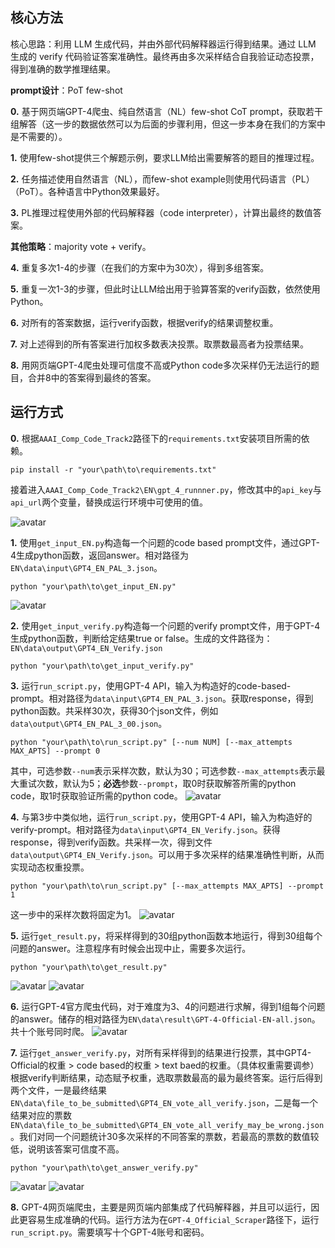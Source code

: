 ## 核心方法
核心思路：利用 LLM 生成代码，并由外部代码解释器运行得到结果。通过 LLM 生成的 verify 代码验证答案准确性。最终再由多次采样结合自我验证动态投票，得到准确的数学推理结果。



**prompt设计**：PoT few-shot

**0.** 基于网页端GPT-4爬虫、纯自然语言（NL）few-shot CoT prompt，获取若干组解答（这一步的数据依然可以为后面的步骤利用，但这一步本身在我们的方案中是不需要的）。

**1.** 使用few-shot提供三个解题示例，要求LLM给出需要解答的题目的推理过程。

**2.** 任务描述使用自然语言（NL），而few-shot example则使用代码语言（PL）（PoT）。各种语言中Python效果最好。

**3.** PL推理过程使用外部的代码解释器（code interpreter），计算出最终的数值答案。

**其他策略**：majority vote + verify。

**4.** 重复多次1-4的步骤（在我们的方案中为30次），得到多组答案。

**5.** 重复一次1-3的步骤，但此时让LLM给出用于验算答案的verify函数，依然使用Python。

**6.** 对所有的答案数据，运行verify函数，根据verify的结果调整权重。

**7.** 对上述得到的所有答案进行加权多数表决投票。取票数最高者为投票结果。

**8.** 用网页端GPT-4爬虫处理可信度不高或Python code多次采样仍无法运行的题目，合并8中的答案得到最终的答案。

## 运行方式
**0.** 根据`AAAI_Comp_Code_Track2`路径下的`requirements.txt`安装项目所需的依赖。

```shell
pip install -r "your\path\to\requirements.txt"
```

接着进入`AAAI_Comp_Code_Track2\EN\gpt_4_runnner.py`，修改其中的`api_key`与`api_url`两个变量，替换成运行环境中可使用的值。

![avatar](figs/fig0.png)

**1.** 使用`get_input_EN.py`构造每一个问题的code based prompt文件，通过GPT-4生成python函数，返回answer。相对路径为`EN\data\input\GPT4_EN_PAL_3.json`。

```shell
python "your\path\to\get_input_EN.py"
```
![avatar](figs/fig1.PNG)

**2.** 使用`get_input_verify.py`构造每一个问题的verify prompt文件，用于GPT-4生成python函数，判断给定结果true or false。生成的文件路径为：`EN\data\output\GPT4_EN_Verify.json`

```shell
python "your\path\to\get_input_verify.py"
```
**3.** 运行`run_script.py`，使用GPT-4 API，输入为构造好的code-based-prompt。相对路径为`data\input\GPT4_EN_PAL_3.json`。获取response，得到python函数。共采样30次，获得30个json文件，例如`data\output\GPT4_EN_PAL_3_00.json`。

```shell
python "your\path\to\run_script.py" [--num NUM] [--max_attempts MAX_APTS] --prompt 0
```
其中，可选参数`--num`表示采样次数，默认为30；可选参数`--max_attempts`表示最大重试次数，默认为5；**必选**参数`--prompt`，取0时获取解答所需的python code，取1时获取验证所需的python code。
![avatar](figs/fig2.PNG)

**4.** 与第3步中类似地，运行`run_script.py`，使用GPT-4 API，输入为构造好的verify-prompt。相对路径为`data\input\GPT4_EN_Verify.json`。获得response，得到verify函数。共采样一次，得到文件`data\output\GPT4_EN_Verify.json`。可以用于多次采样的结果准确性判断，从而实现动态权重投票。

```shell
python "your\path\to\run_script.py" [--max_attempts MAX_APTS] --prompt 1
```
这一步中的采样次数将固定为1。
![avatar](figs/fig3.PNG)

**5.** 运行`get_result.py`，将采样得到的30组python函数本地运行，得到30组每个问题的answer。注意程序有时候会出现中止，需要多次运行。

```shell
python "your\path\to\get_result.py"
```
![avatar](figs/fig4.PNG)
![avatar](figs/fig5.PNG)

**6.** 运行GPT-4官方爬虫代码，对于难度为3、4的问题进行求解，得到1组每个问题的answer。储存的相对路径为`EN\data\result\GPT-4-Official-EN-all.json`。共十个账号同时爬。
![avatar](figs/fig6.PNG)

**7.** 运行`get_answer_verify.py`，对所有采样得到的结果进行投票，其中GPT4-Official的权重 > code based的权重 > text baed的权重。（具体权重需要调参）根据verify判断结果，动态赋予权重，选取票数最高的最为最终答案。运行后得到两个文件，一是最终结果`EN\data\file_to_be_submitted\GPT4_EN_vote_all_verify.json`，二是每一个结果对应的票数`EN\data\file_to_be_submitted\GPT4_EN_vote_all_verify_may_be_wrong.json`。我们对同一个问题统计30多次采样的不同答案的票数，若最高的票数的数值较低，说明该答案可信度不高。

```shell
python "your\path\to\get_answer_verify.py"
```

![avatar](figs/fig7.PNG)
![avatar](figs/fig8.PNG)


**8.** GPT-4网页端爬虫，主要是网页端内部集成了代码解释器，并且可以运行，因此更容易生成准确的代码。运行方法为在`GPT-4_Official_Scraper`路径下，运行`run_script.py`。需要填写十个GPT-4账号和密码。

